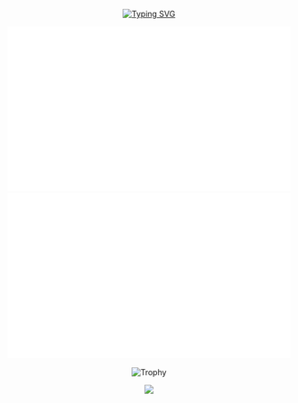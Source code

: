 <p align="center">  
 <a href="https://git.io/typing-svg">
  <img src="https://readme-typing-svg.herokuapp.com?font=Fira+Code&pause=100&vCenter=true&width=435&lines=🔥+Welcome+To+GARMA's+Profile!+🔥;JavaScript,Python+and+C%2B%2B+Master+😎👀;A+Man's+Dream+Will+Never+Die!+❤️;&color=ff2929" alt="Typing SVG" />
</a>
</p>
<p align="center">
  <img src="https://raw.githubusercontent.com/GARMA-A/github-stats/master/generated/overview.svg#gh-dark-mode-only"/>
  <img src="https://raw.githubusercontent.com/GARMA-A/github-stats/master/generated/languages.svg#gh-dark-mode-only"/>
</p>
<p align="center">
  <img src="https://github-profile-trophy.vercel.app/?username=GARMA-A&margin-w=15&column=5&theme=algolia&title=-Followers,-Reviews,-Experience,-Stars"" alt="Trophy" />
</p>
<p align="center">
  <img  src="https://github-readme-streak-stats.herokuapp.com/?user=GARMA-A&theme=github_dark&ring=58a6ff&fire=58a6ff&currStreakLabel=58a6ff&sideLabels=58a6ff&dates=9f9f9f&background=0d1117&border=6c6c6c"/>
</p>

